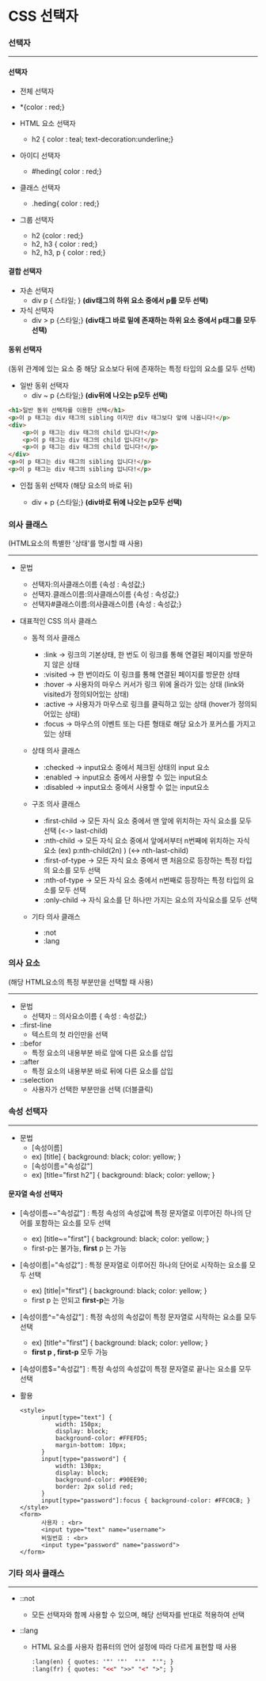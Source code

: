 <h1>CSS 선택자

<h3>선택자</h3>

---

<h4>선택자</h4>

-  전체 선택자

  - *{color : red;}

- HTML 요소 선택자

  - h2 { color : teal; text-decoration:underline;}

- 아이디 선택자

  - #heding{ color : red;}

- 클래스 선택자

  - .heding{ color : red;}

- 그룹 선택자

  - h2 {color : red;}
  - h2, h3 { color : red;}
  - h2, h3, p { color : red;}

  

<h4>결합 선택자</h4>

- 자손 선택자
  - div p { 스타일; } **(div태그의 하위 요소 중에서  p를 모두 선택)**
- 자식 선택자
  - div > p {스타일;} **(div태그 바로 밑에 존재하는 하위 요소 중에서 p태그를 모두 선택)**



<h4>동위 선택자</h4> (동위 관계에 있는 요소 중 해당 요소보다 뒤에 존재하는 특정 타입의 요소를 모두 선택)

- 일반 동위 선택자 
  - div ~ p {스타일;} **(div뒤에 나오는 p모두 선택)**

```html
<h1>일반 동위 선택자를 이용한 선택</h1>
<p>이 p 태그는 div 태그의 sibling 이지만 div 태그보다 앞에 나옵니다!</p>
<div>
	<p>이 p 태그는 div 태그의 child 입니다!</p>
	<p>이 p 태그는 div 태그의 child 입니다!</p>
	<p>이 p 태그는 div 태그의 child 입니다!</p>
</div>
<p>이 p 태그는 div 태그의 sibling 입니다!</p>
<p>이 p 태그는 div 태그의 sibling 입니다!</p>
```

- 인접 동위 선택자 (해당 요소의 바로 뒤)

  - div + p {스타일;}  **(div바로 뒤에 나오는 p모두 선택)**

  

 <h3>의사 클래스</h3> (HTML요소의 특별한 '상태'를 명시할 때 사용)

---

- 문법

  - 선택자:의사클래스이름 {속성 : 속성값;}
  - 선택자.클래스이름:의사클래스이름 {속성 : 속성값;}
  - 선택자#클래스이름:의사클래스이름 {속성 : 속성값;}

- 대표적인 CSS 의사 클래스

  - 동적 의사 클래스

    - :link -> 링크의 기본상태, 한 번도 이 링크를 통해 연결된 페이지를 방문하지 않은 상태
    - :visited -> 한 번이라도 이 링크를 통해 연결된 페이지를 방문한 상태
    - :hover -> 사용자의 마우스 커서가 링크 위에 올라가 있는 상태 (link와 visited가 정의되어있는 상태)
    - :active -> 사용자가 마우스로 링크를 클릭하고 있는 상태 (hover가 정의되어있는 상태)
    - :focus -> 마우스의 이벤트 또는 다른 형태로 해당 요소가 포커스를 가지고 있는 상태

  - 상태 의사 클래스

    - :checked -> input요소 중에서 체크된 상태의 input 요소
    - :enabled -> input요소 중에서 사용할 수 있는 input요소
    - :disabled -> input요소 중에서 사용할 수 없는 input요소

  - 구조 의사 클래스

    - :first-child -> 모든 자식 요소 중에서 맨 앞에 위치하는 자식 요소를 모두 선택 (<-> last-child)
    - :nth-child -> 모든 자식 요소 중에서 앞에서부터 n번째에 위치하는 자식 요소 (ex) p:nth-child(2n) ) (<-> nth-last-child)
    - :first-of-type -> 모든 자식 요소 중에서 맨 처음으로 등장하는 특정 타입의 요소를 모두 선택
    - :nth-of-type -> 모든 자식 요소 중에서 n번째로 등장하는 특정 타입의 요소를 모두 선택
    - :only-child -> 자식 요소를 단 하나만 가지는 요소의 자식요소를 모두 선택

  - 기타 의사 클래스

    - :not
    - :lang

    

<h3>의사 요소</h3> (해당 HTML요소의 특정 부분만을 선택할 때 사용)

---

- 문법
  - 선택자 :: 의사요소이름 { 속성 : 속성값;}
- ::first-line
  - 텍스트의 첫 라인만을 선택
- ::befor 
  - 특정 요소의 내용부분 바로 앞에 다른 요소를 삽입
- ::after
  - 특정 요소의 내용부분 바로 뒤에 다른 요소를 삽입
- ::selection
  - 사용자가 선택한 부분만을 선택 (더블클릭)



<h3>속성 선택자</h3>

---

- 문법
  - [속성이름]
  - ex)  [title] { background: black; color: yellow; }
  - [속성이름="속성값"]
  - ex)  [title="first h2"] { background: black; color: yellow; }

<h4>문자열 속성 선택자</h4>

- [속성이름~="속성값"] : 특정 속성의 속성값에 특정 문자열로 이루어진 하나의 단어를 포함하는 요소를 모두 선택

  - ex) [title~="first"] { background: black; color: yellow; }
  - first-p는 불가능, **first** p 는 가능

- [속성이름|="속성값"] : 특정 문자열로 이루어진 하나의 단어로 시작하는 요소를 모두 선택

  - ex) [title|="first"] { background: black; color: yellow; }
  - first p 는 안되고 **first-p**는 가능

- [속성이름^="속성값"] : 특정 속성의 속성값이 특정 문자열로 시작하는 요소를 모두 선택

  - ex) [title^="first"] { background: black; color: yellow; }
  - **first p , first-p** 모두 가능

- [속성이름$="속성값"] : 특정 속성의 속성값이 특정 문자열로 끝나는 요소를 모두 선택

- 활용


      <style>
      		input[type="text"] {
      			width: 150px;
      			display: block;
      			background-color: #FFEFD5;
      			margin-bottom: 10px;
      		}
      		input[type="password"] {
      			width: 130px;
      			display: block;
      			background-color: #90EE90;
      			border: 2px solid red;
      		}
      		input[type="password"]:focus { background-color: #FFC0CB; }
      </style>
      <form>
      		사용자 : <br>
      		<input type="text" name="username">
      		비밀번호 : <br>
      		<input type="password" name="password">
      </form>

  

<h3>기타 의사 클래스</h3>

---

- ::not

  - 모든 선택자와 함께 사용할 수 있으며, 해당 선택자를 반대로 적용하여 선택

- ::lang

  - HTML 요소를 사용자 컴퓨터의 언어 설정에 따라 다르게 표현할 때 사용


    ```html
    :lang(en) { quotes: '"' '"'  "'"  "'"; }
    :lang(fr) { quotes: "<<" ">>" "<" ">"; }
    ```
